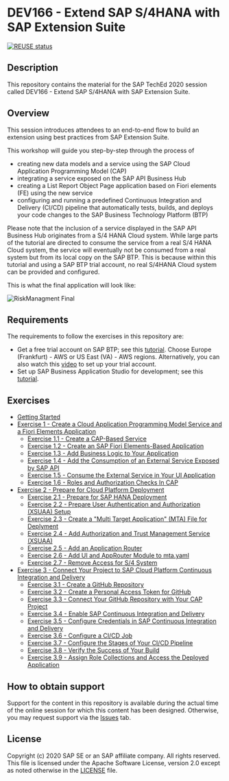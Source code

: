 # DEV166 - Extend SAP S/4HANA with SAP Extension Suite

[![REUSE status](https://api.reuse.software/badge/github.com/SAP-samples/teched2020-DEV166)](https://api.reuse.software/info/github.com/SAP-samples/teched2020-DEV166)

## Description

This repository contains the material for the SAP TechEd 2020 session called DEV166 - Extend SAP S/4HANA with SAP Extension Suite.  


## Overview

This session introduces attendees to an end-to-end flow to build an extension using best practices from SAP Extension Suite.

This workshop will guide you step-by-step through the process of 
- creating new data models and a service using the SAP Cloud Application Programming Model (CAP)
- integrating a service exposed on the SAP API Business Hub
- creating a List Report Object Page application based on Fiori elements (FE) using the new service
- configuring and running a predefined Continuous Integration and Delivery (CI/CD) pipeline that automatically tests, builds, and deploys your code changes to the SAP Business Technology Platform (BTP)

Please note that the inclusion of a service displayed in the SAP API Business Hub originates from a S/4 HANA Cloud system. While large parts of the tutorial are directed to consume the service from a real S/4 HANA Cloud system, the service will eventually not be consumed from a real system but from its local copy on the SAP BTP. This is because within this tutorial and using a SAP BTP trial account, no real S/4HANA Cloud system can be provided and configured.

This is what the final application will look like:

![RiskManagment Final](./exercises/ex3//images/RiskManagment_final.png)

## Requirements

The requirements to follow the exercises in this repository are:
- Get a free trial account on SAP BTP; see this [tutorial](https://developers.sap.com/tutorials/hcp-create-trial-account.html). Choose Europe (Frankfurt) - AWS or US East (VA) - AWS regions. Alternatively, you can also watch this [video](https://www.youtube.com/watch?v=n5luSQKYvQQ&feature=youtu.be) to set up your trial account.
- Set up SAP Business Application Studio for development; see this [tutorial](https://developers.sap.com/tutorials/appstudio-onboarding.html).

## Exercises

- [Getting Started](exercises/ex0/)
- [Exercise 1 - Create a Cloud Application Programming Model Service and a Fiori Elements Application](exercises/ex1/)
    - [Exercise 1.1 - Create a CAP-Based Service](exercises/ex1#exercise-11-create-a-cap-based-service)
    - [Exercise 1.2 - Create an SAP Fiori Elements-Based Application](exercises/ex1#exercise-12-create-an-sap-fiori-elements-based-application)
    - [Exercise 1.3 - Add Business Logic to Your Application](exercises/ex1#exercise-13-add-business-logic-to-your-applicat)
    - [Exercise 1.4 - Add the Consumption of an External Service Exposed by SAP API](exercises/ex1#exercise-14-add-the-consumption-of-an-external-service-exposed-by-sap-api-business-hub-to-your-service)
    - [Exercise 1.5 - Consume the External Service in Your UI Application](exercises/ex1#exercise-15-consume-the-external-service-in-your-ui-application)
    - [Exercise 1.6 - Roles and Authorization Checks In CAP](exercises/ex1#exercise-16--roles-and-authorization-checks-in-cap)
- [Exercise 2 - Prepare for Cloud Platform Deployment](exercises/ex2/)
    - [Exercise 2.1 - Prepare for SAP HANA Deployment](exercises/ex2#exercise-21-prepare-for-sap-hana-deployment)
    - [Exercise 2.2 - Prepare User Authentication and Authorization (XSUAA) Setup](exercises/ex2#exercise-22-prepare-user-authentication-and-authorization-xsuaa-setup)
    - [Exercise 2.3 - Create a "Multi Target Application" (MTA) File for Deplyment](exercises/ex2#exercise-23-create-a-multi-target-application-mta-file-for-deplyment)
    - [Exercise 2.4 - Add Authorization and Trust Management Service (XSUAA)](exercises/ex2#exercise-24--add-authorization-and-trust-management-service-xsuaa)
    - [Exercise 2.5 - Add an Application Router](exercises/ex2#exercise-25--add-an-application-router)
    - [Exercise 2.6 - Add UI and AppRouter Module to mta.yaml](exercises/ex2#exercise-26-add-ui-and-approuter-module-to-mtayaml)
    - [Exercise 2.7 - Remove Access for S/4 System](exercises/ex2#exercise-27-remove-access-for-s4-system)
- [Exercise 3 - Connect Your Project to SAP Cloud Platform Continuous Integration and Delivery](exercises/ex3/)
    - [Exercise 3.1 - Create a GitHub Repository](exercises/ex3#exercise-31-create-a-github-repository)
    - [Exercise 3.2 - Create a Personal Access Token for GitHub](exercises/ex3#exercise-32-create-a-personal-access-token-for-github)
    - [Exercise 3.3 - Connect Your GitHub Repository with Your CAP Project](exercises/ex3#exercise-33-connect-your-github-repository-with-your-cap-project)
    - [Exercise 3.4 - Enable SAP Continuous Integration and Delivery](exercises/ex3#exercise-34-enable-sap-cloud-platform-continuous-integration-and-delivery)
    - [Exercise 3.5 - Configure Credentials in SAP Continuous Integration and Delivery](exercises/ex3#exercise-35-configure-credentials-in-sap-cloud-platform-continuous-integration-and-delivery)
    - [Exercise 3.6 - Configure a CI/CD Job](exercises/ex3#exercise-36-configure-a-cicd-job)
    - [Exercise 3.7 - Configure the Stages of Your CI/CD Pipeline](exercises/ex3#exercise-37-configure-the-stages-of-your-cicd-pipeline)
    - [Exercise 3.8 - Verify the Success of Your Build](exercises/ex3#exercise-38-verify-the-success-of-your-build)
    - [Exercise 3.9 -  Assign Role Collections and Access the Deployed Application](exercises/ex3#exercise-39-assign-role-collections-and-access-the-deployed-application)

## How to obtain support

Support for the content in this repository is available during the actual time of the online session for which this content has been designed. Otherwise, you may request support via the [Issues](../../issues) tab.

## License
Copyright (c) 2020 SAP SE or an SAP affiliate company. All rights reserved. This file is licensed under the Apache Software License, version 2.0 except as noted otherwise in the [LICENSE](LICENSES/Apache-2.0.txt) file.
